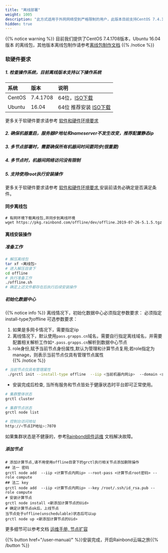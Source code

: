 ```yaml
---
title: "离线部署"
weight: 1005
description: "此方式适用于外网网络受到严格限制的用户，此版本目前支持CentOS 7.4.1708系统，Ubuntu 16.04 系统"
hidden: true
---
```


{{% notice warning %}}
目前我们提供了CentOS 7.4.1708版本，Ubuntu 16.04版本 的离线包，其他版本离线包制作请参考[离线包制作文档](/user-operations/op-guide/offline-package/)
{{% /notice %}}

### 软硬件要求

##### 1. 检查操作系统，目前离线版本支持以下操作系统

| 系统     | 版本         | 说明                     |
| :------- | :----------- | :----------------------- |
| CentOS   | 7.4.1708      | 64位，[ISO下载](http://goodrain-pkg.oss-cn-shanghai.aliyuncs.com/system/CentOS/CentOS-7-x86_64-Minimal-1708.iso) |
| Ubuntu   | 16.04        | 64位  推荐安装   [ISO下载](https://goodrain-pkg.oss-cn-shanghai.aliyuncs.com/system/CentOS/ubuntu-16.04.6-server-amd64.iso)          |

更多关于软硬件要求请参考 [软件和硬件环境要求](/user-operations/op-guide/recommendation/)  
##### 2. 确保机器重启，服务器IP地址和nameserver不发生改变，推荐配置静态ip  
##### 3. 多节点部署时，需要确保所有机器间时间要同步(很重要)  
##### 4. 多节点时，机器间网络访问没有限制  
##### 5. 支持使用root执行安装操作  


更多关于软硬件要求请参考 [软件和硬件环境要求](/user-operations/op-guide/recommendation/),安装前请务必确定是否满足条件。

#### 同步离线包

```
# 有网环境下载离线包,并同步到离线环境
wget https://pkg.rainbond.com/offline/dev/offline.2019-07-26-5.1.5.tgz

```


#### 离线安装操作

##### 准备工作
```bash
# 解压离线包
tar xf <离线包>
# 进入解压目录下
cd offline
# 执行准备工作
./offline.sh
# 确定上述文件都存在后执行后续安装操作
```

##### 初始化数据中心

{{% notice info %}}
离线情况下，初始化数据中心必须指定参数要求： 必须指定install-type为offline 可选参数要求：  
1. 如果是多网卡情况下，需要指定iip  
2. 离线情况下，默认使用`pass.grapps.cn`域名，需要自行指定离线域名，并需要配置相关解析工作如`*.pass.grapps.cn`解析到数据中心节点  
3. role身份,赋予当前节点身份属性,默认为管理和计算节点复用;若role指定为manage，则表示当前节点仅具有管理节点属性  
{{% /notice %}}

```bash
# 当前节点仅具有管理属性
 ./grctl init --install-type offline  --iip <当前机器内网ip>  --domain <自定义域名> [--role manage]
```

* 安装完成后检查, 当所有服务和节点皆处于健康状态时平台即可正常使用。

```bash
# 集群整体状态
grctl cluster

# 集群节点状态
grctl node list

# 控制台访问地址
http://<节点IP地址>:7070
```
如果集群状态是不健康的，参考[Rainbond组件运维](/user-operations/management/component-op/) 文档解决故障。

##### 添加节点

```
# 添加计算节点,请不用使用offline目录下的grctl执行相关节点添加删除操作
## 法一 密码
grctl node add  --iip <计算节点内网ip> --root-pass <计算节点root密码> --role compute
## 法二 key
grctl node add  --iip <计算节点内网ip> --key /root/.ssh/id_rsa.pub --role compute
# 安装计算节点
grctl node install <新添加计算节点的Uid>
# 确定计算节点ok后，上线节点
当节点处于offline(unschedulable)状态后可以up
grctl node up <新添加计算节点的Uid>
```

更多细节可以参考文档 [运维手册, 节点扩容](/user-operations/management/node/#添加节点) 

{{% button href="/user-manual/" %}}安装完成，开启Rainbond云端之旅{{% /button %}}


